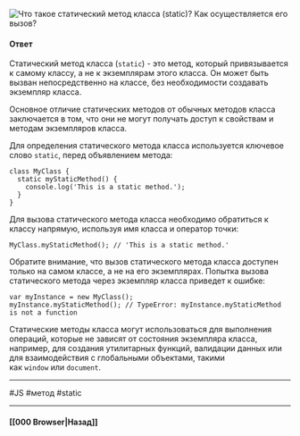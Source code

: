![Что такое статический метод класса (`static`)? Как осуществляется его вызов?](https://youtu.be/G4iYlbilozM?t=641)

#### Ответ

Статический метод класса (`static`) - это метод, который привязывается к самому классу, а не к экземплярам этого класса. Он может быть вызван непосредственно на классе, без необходимости создавать экземпляр класса.

Основное отличие статических методов от обычных методов класса заключается в том, что они не могут получать доступ к свойствам и методам экземпляров класса.

Для определения статического метода класса используется ключевое слово `static`, перед объявлением метода:

```
class MyClass {
  static myStaticMethod() {
    console.log('This is a static method.');
  }
}
```

Для вызова статического метода класса необходимо обратиться к классу напрямую, используя имя класса и оператор точки:

```
MyClass.myStaticMethod(); // 'This is a static method.'
```

Обратите внимание, что вызов статического метода класса доступен только на самом классе, а не на его экземплярах. Попытка вызова статического метода через экземпляр класса приведет к ошибке:

```
var myInstance = new MyClass();
myInstance.myStaticMethod(); // TypeError: myInstance.myStaticMethod is not a function
```

Статические методы класса могут использоваться для выполнения операций, которые не зависят от состояния экземпляра класса, например, для создания утилитарных функций, валидации данных или для взаимодействия с глобальными объектами, такими как `window` или `document`.

___
#JS #метод #static 

___

#### [[000 Browser|Назад]]